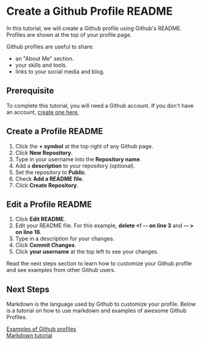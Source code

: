 # Create a Github Profile README

In this tutorial, we will create a Github profile using Github's README. Profiles are shown at the top of your profile page.

Github profiles are useful to share:

* an "About Me" section.
* your skills and tools.
* links to your social media and blog.

## Prerequisite

To complete this tutorial, you will need a Github account. If you don't have an account, [create one here.](https://github.com/)

## Create a Profile README
1. Click the **+ symbol** at the top right of any Github page.
2. Click **New Repository**.
3. Type in your username into the **Repository name**.
4. Add a **description** to your repository (optional).
5. Set the repository to **Public**.
6. Check **Add a README file**.
7. Click **Create Repository**.


## Edit a Profile README
1. Click **Edit README**.
2. Edit your README file. For this example, **delete <! -- on line 3** and **-- > on line 16**.
3. Type in a description for your changes.
4. Click **Commit Changes**.
5. Click **your username** at the top left to see your changes.

Read the next steps section to learn how to customize your Github profile and see examples from other Github users.

## Next Steps
Markdown is the language used by Github to customize your profile. Below is a tutorial on how to use markdown and examples of awesome Github Profiles.  

[Examples of Github profiles](https://github.com/abhisheknaiidu/awesome-github-profile-readme)  
[Markdown tutorial](https://www.markdowntutorial.com/)
